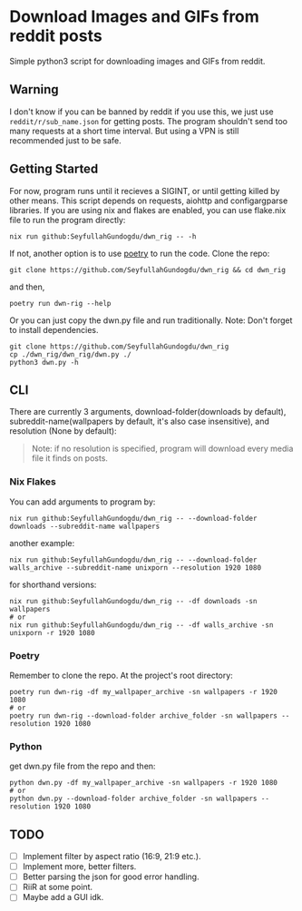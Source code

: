 # Download Images and GIFs from reddit posts

Simple python3 script for downloading images and GIFs from reddit.

## Warning
I don't know if you can be banned by reddit if you use this, 
we just use `reddit/r/sub_name.json` for getting posts. The program shouldn't send too many requests at a short time interval. But using a VPN is still recommended just to be safe.

## Getting Started
For now, program runs until it recieves a SIGINT, or until getting killed by other means.
This script depends on requests, aiohttp and configargparse libraries. If you are using nix and flakes are enabled, you can use flake.nix file to run the program directly:

```shell
nix run github:SeyfullahGundogdu/dwn_rig -- -h
```

If not, another option is to use [poetry](https://python-poetry.org/) to run the code.
Clone the repo:

```shell
git clone https://github.com/SeyfullahGundogdu/dwn_rig && cd dwn_rig
```
and then,

```shell
poetry run dwn-rig --help
```

Or you can just copy the dwn.py file and run traditionally.
Note: Don't forget to install dependencies.

```shell
git clone https://github.com/SeyfullahGundogdu/dwn_rig
cp ./dwn_rig/dwn_rig/dwn.py ./
python3 dwn.py -h
```
## CLI
There are currently 3 arguments, download-folder(downloads by default), subreddit-name(wallpapers by default, it's also case insensitive), and resolution (None by default):

> Note: if no resolution is specified, program will download every media file it finds on posts.


### Nix Flakes
You can add arguments to program by:

```shell
nix run github:SeyfullahGundogdu/dwn_rig -- --download-folder downloads --subreddit-name wallpapers
```

another example:

```shell
nix run github:SeyfullahGundogdu/dwn_rig -- --download-folder walls_archive --subreddit-name unixporn --resolution 1920 1080
```

for shorthand versions:

```shell
nix run github:SeyfullahGundogdu/dwn_rig -- -df downloads -sn wallpapers
# or 
nix run github:SeyfullahGundogdu/dwn_rig -- -df walls_archive -sn unixporn -r 1920 1080
```


### Poetry
Remember to clone the repo. At the project's root directory:

```shell
poetry run dwn-rig -df my_wallpaper_archive -sn wallpapers -r 1920 1080
# or
poetry run dwn-rig --download-folder archive_folder -sn wallpapers --resolution 1920 1080
```

### Python
get dwn.py file from the repo and then:
```shell
python dwn.py -df my_wallpaper_archive -sn wallpapers -r 1920 1080
# or
python dwn.py --download-folder archive_folder -sn wallpapers --resolution 1920 1080
```
## TODO

- [ ] Implement filter by aspect ratio (16:9, 21:9 etc.).
- [ ] Implement more, better filters.
- [ ] Better parsing the json for good error handling.
- [ ] RiiR at some point.
- [ ] Maybe add a GUI idk.